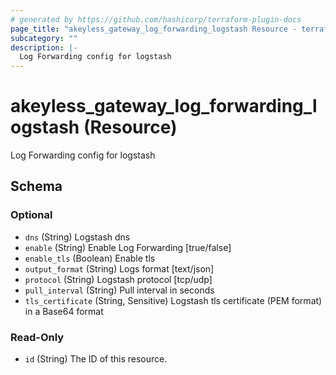 ```yaml
---
# generated by https://github.com/hashicorp/terraform-plugin-docs
page_title: "akeyless_gateway_log_forwarding_logstash Resource - terraform-provider-akeyless"
subcategory: ""
description: |-
  Log Forwarding config for logstash
---
```


# akeyless_gateway_log_forwarding_logstash (Resource)

Log Forwarding config for logstash



<!-- schema generated by tfplugindocs -->
## Schema

### Optional

- `dns` (String) Logstash dns
- `enable` (String) Enable Log Forwarding [true/false]
- `enable_tls` (Boolean) Enable tls
- `output_format` (String) Logs format [text/json]
- `protocol` (String) Logstash protocol [tcp/udp]
- `pull_interval` (String) Pull interval in seconds
- `tls_certificate` (String, Sensitive) Logstash tls certificate (PEM format) in a Base64 format

### Read-Only

- `id` (String) The ID of this resource.


